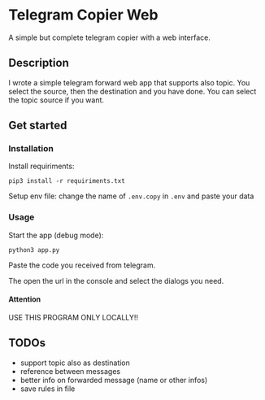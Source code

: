 # Telegram Copier Web

A simple but complete telegram copier with a web interface.

## Description

I wrote a simple telegram forward web app that supports also topic.
You select the source, then the destination and you have done. You can select the topic source if you want.

## Get started

### Installation

Install requiriments:

```shell
pip3 install -r requiriments.txt
```

Setup env file:
change the name of `.env.copy` in `.env` and paste your data

### Usage

Start the app (debug mode):
```shell
python3 app.py
```

Paste the code you received from telegram.

The open the url in the console and select the dialogs you need.

#### Attention

USE THIS PROGRAM ONLY LOCALLY!!

## TODOs

- support topic also as destination
- reference between messages
- better info on forwarded message (name or other infos)
- save rules in file